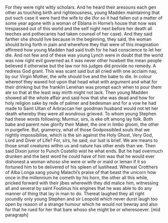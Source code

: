For they were right witty scholars. And he heard their aresouns each gen
other as touching birth and righteousness, young Madden maintaining that
put such case it were hard the wife to die (for so it had fallen out a
matter of some year agone with a woman of Eblana in Horne’s house that
now was trespassed out of this world and the self night next before her
death all leeches and pothecaries had taken counsel of her case). And
they said farther she should live because in the beginning, they said,
the woman should bring forth in pain and wherefore they that were of
this imagination affirmed how young Madden had said truth for he had
conscience to let her die. And not few and of these was young Lynch were
in doubt that the world was now right evil governed as it was never
other howbeit the mean people believed it otherwise but the law nor his
judges did provide no remedy. A redress God grant. This was scant said
but all cried with one acclaim nay, by our Virgin Mother, the wife
should live and the babe to die. In colour whereof they waxed hot upon
that head what with argument and what for their drinking but the
franklin Lenehan was prompt each when to pour them ale so that at the
least way mirth might not lack. Then young Madden showed all the whole
affair and said how that she was dead and how for holy religion sake by
rede of palmer and bedesman and for a vow he had made to Saint Ultan of
Arbraccan her goodman husband would not let her death whereby they were
all wondrous grieved. To whom young Stephen had these words following:
Murmur, sirs, is eke oft among lay folk. Both babe and parent now
glorify their Maker, the one in limbo gloom, the other in purgefire.
But, gramercy, what of those Godpossibled souls that we nightly
impossibilise, which is the sin against the Holy Ghost, Very God, Lord
and Giver of Life? For, sirs, he said, our lust is brief. We are means
to those small creatures within us and nature has other ends than we.
Then said Dixon junior to Punch Costello wist he what ends. But he had
overmuch drunken and the best word he could have of him was that he
would ever dishonest a woman whoso she were or wife or maid or leman if
it so fortuned him to be delivered of his spleen of lustihead. Whereat
Crotthers of Alba Longa sang young Malachi’s praise of that beast the
unicorn how once in the millennium he cometh by his horn, the other all
this while, pricked forward with their jibes wherewith they did malice
him, witnessing all and several by saint Foutinus his engines that he
was able to do any manner of thing that lay in man to do. Thereat
laughed they all right jocundly only young Stephen and sir Leopold which
never durst laugh too open by reason of a strange humour which he would
not bewray and also for that he rued for her that bare whoso she might
be or wheresoever. [mid paragraph]
